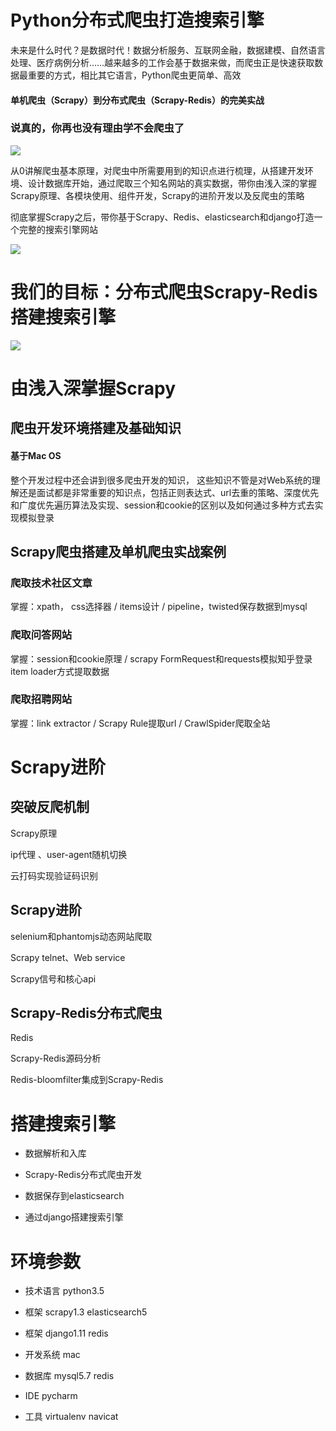 # Python分布式爬虫打造搜索引擎
未来是什么时代？是数据时代！数据分析服务、互联网金融，数据建模、自然语言处理、医疗病例分析……越来越多的工作会基于数据来做，而爬虫正是快速获取数据最重要的方式，相比其它语言，Python爬虫更简单、高效

#### 单机爬虫（Scrapy）到分布式爬虫（Scrapy-Redis）的完美实战

### 说真的，你再也没有理由学不会爬虫了

![](https://upload-images.jianshu.io/upload_images/16782311-555251c239b2848a.png?imageMogr2/auto-orient/strip%7CimageView2/2/w/1240)

从0讲解爬虫基本原理，对爬虫中所需要用到的知识点进行梳理，从搭建开发环境、设计数据库开始，通过爬取三个知名网站的真实数据，带你由浅入深的掌握Scrapy原理、各模块使用、组件开发，Scrapy的进阶开发以及反爬虫的策略

彻底掌握Scrapy之后，带你基于Scrapy、Redis、elasticsearch和django打造一个完整的搜索引擎网站

![](https://upload-images.jianshu.io/upload_images/16782311-15fcfcb29a5f9315.png?imageMogr2/auto-orient/strip%7CimageView2/2/w/1240)

# 我们的目标：分布式爬虫Scrapy-Redis搭建搜索引擎

![](https://upload-images.jianshu.io/upload_images/16782311-9cee9a6dc4a8834b.png?imageMogr2/auto-orient/strip%7CimageView2/2/w/1240)

# 由浅入深掌握Scrapy
## 爬虫开发环境搭建及基础知识
#### 基于Mac OS
整个开发过程中还会讲到很多爬虫开发的知识， 这些知识不管是对Web系统的理解还是面试都是非常重要的知识点，包括正则表达式、url去重的策略、深度优先和广度优先遍历算法及实现、session和cookie的区别以及如何通过多种方式去实现模拟登录

## Scrapy爬虫搭建及单机爬虫实战案例
### 爬取技术社区文章
掌握：xpath， css选择器 / items设计 / pipeline，twisted保存数据到mysql
### 爬取问答网站
掌握：session和cookie原理 / scrapy FormRequest和requests模拟知乎登录 item loader方式提取数据
### 爬取招聘网站
掌握：link extractor  / Scrapy Rule提取url  / CrawlSpider爬取全站

# Scrapy进阶
## 突破反爬机制
Scrapy原理

ip代理 、user-agent随机切换

云打码实现验证码识别

## Scrapy进阶
selenium和phantomjs动态网站爬取

Scrapy telnet、Web service

Scrapy信号和核心api

## Scrapy-Redis分布式爬虫
Redis

Scrapy-Redis源码分析

Redis-bloomfilter集成到Scrapy-Redis

# 搭建搜索引擎
- 数据解析和入库

- Scrapy-Redis分布式爬虫开发

- 数据保存到elasticsearch

- 通过django搭建搜索引擎

# 环境参数
- 技术语言 
python3.5 

- 框架 
scrapy1.3 elasticsearch5 

- 框架 
django1.11 redis 

- 开发系统
mac 

- 数据库 
mysql5.7 redis 

- IDE 
pycharm 

- 工具 
virtualenv navicat